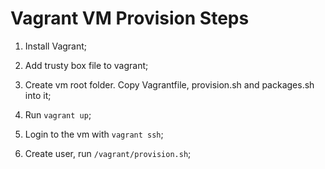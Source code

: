 # Vagrant VM Provision Steps

1. Install Vagrant;

1. Add trusty box file to vagrant;

1. Create vm root folder. Copy Vagrantfile, provision.sh and packages.sh into it;

1. Run `vagrant up`;

1. Login to the vm with `vagrant ssh`;

1. Create user, run `/vagrant/provision.sh`;
